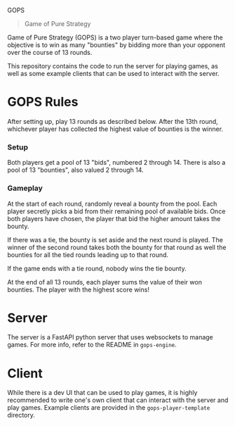 GOPS
> Game of Pure Strategy

Game of Pure Strategy (GOPS) is a two player turn-based game where the
objective is to win as many "bounties" by bidding more than your
opponent over the course of 13 rounds. 

This repository contains the code to run the server for playing games, as well
as some example clients that can be used to interact with the server.

# GOPS Rules

After setting up, play 13 rounds as described below. After the 13th round,
whichever player has collected the highest value of bounties is the winner.

### Setup
Both players get a pool of 13 "bids", numbered 2 through 14. There is also a
pool of 13 "bounties", also valued 2 through 14.

### Gameplay
At the start of each round, randomly reveal a bounty from the pool. Each player
secretly picks a bid from their remaining pool of available bids. Once both
players have chosen, the player that bid the higher amount takes the bounty.

If there was a tie, the bounty is set aside and the next round is played. The
winner of the second round takes both the bounty for that round as well the
bounties for all the tied rounds leading up to that round.

If the game ends with a tie round, nobody wins the tie bounty.

At the end of all 13 rounds, each player sums the value of their won bounties.
The player with the highest score wins!

# Server
The server is a FastAPI python server that uses websockets to manage games.
For more info, refer to the README in `gops-engine`.

# Client
While there is a dev UI that can be used to play games, it is highly
recommended to write one's own client that can interact with the server and play
games. Example clients are provided in the `gops-player-template` directory.
